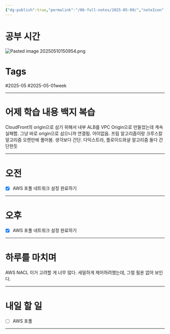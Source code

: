 ```yaml
---
{"dg-publish":true,"permalink":"/06-full-notes/2025-05-09/","noteIcon":""}
---
```


# 공부 시간
![Pasted image 20250510150954.png](/img/user/06%20-%20Full%20Notes/Pasted%20image%2020250510150954.png)

# Tags
#2025-05 #2025-05-01week 

---
# 어제 학습 내용 백지 복습
CloudFront의 origin으로 삼기 위해서 내부 ALB를 VPC Origin으로 만들었는데 계속 실패함.
그냥 바로 origin으로 삼으니까 연결됨. 어이없음.
프림 알고리즘이랑 크루스칼 알고리즘 오랜만에 풀어봄. 생각보다 간단.
다익스트라, 플로이드와샬 알고리즘 둘다 간단한듯

---
# 오전
- [x] AWS 포폴 네트워크 설정 완료하기

---
# 오후
- [x] AWS 포폴 네트워크 설정 완료하기

---
# 하루를 마치며
AWS NACL 이거 고려할 게 너무 많다. 세밀하게 제어하려했는데, 그럴 필욘 없어 보인다.

---
# 내일 할 일
- [ ] AWS 포폴
---